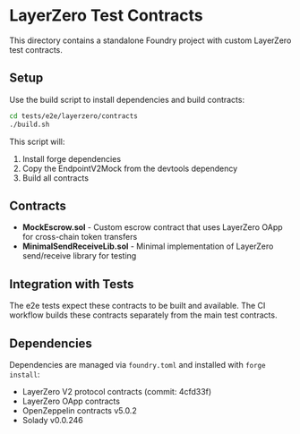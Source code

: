 # LayerZero Test Contracts

This directory contains a standalone Foundry project with custom LayerZero test contracts.

## Setup

Use the build script to install dependencies and build contracts:
```bash
cd tests/e2e/layerzero/contracts
./build.sh
```

This script will:
1. Install forge dependencies
2. Copy the EndpointV2Mock from the devtools dependency
3. Build all contracts

## Contracts

- **MockEscrow.sol** - Custom escrow contract that uses LayerZero OApp for cross-chain token transfers
- **MinimalSendReceiveLib.sol** - Minimal implementation of LayerZero send/receive library for testing

## Integration with Tests

The e2e tests expect these contracts to be built and available. The CI workflow builds these contracts separately from the main test contracts.

## Dependencies

Dependencies are managed via `foundry.toml` and installed with `forge install`:
- LayerZero V2 protocol contracts (commit: 4cfd33f)
- LayerZero OApp contracts  
- OpenZeppelin contracts v5.0.2
- Solady v0.0.246